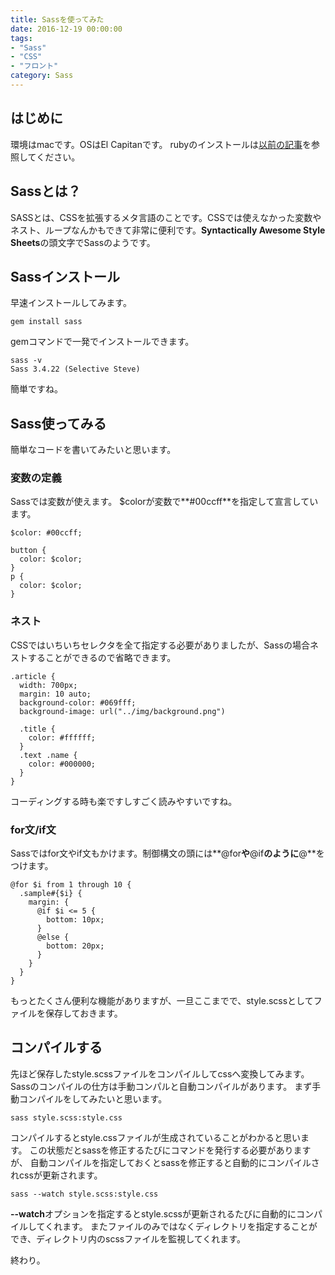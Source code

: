 ```yaml
---
title: Sassを使ってみた
date: 2016-12-19 00:00:00
tags:
- "Sass"
- "CSS"
- "フロント"
category: Sass
---
```

## はじめに
環境はmacです。OSはEl Capitanです。
rubyのインストールは[以前の記事](http://devlog.site/anyenv/anyenv/)を参照してください。
<!-- More -->

## Sassとは？
SASSとは、CSSを拡張するメタ言語のことです。CSSでは使えなかった変数やネスト、ループなんかもできて非常に便利です。**Syntactically Awesome Style Sheets**の頭文字でSassのようです。

## Sassインストール
早速インストールしてみます。

```
gem install sass
```

gemコマンドで一発でインストールできます。

```
sass -v
Sass 3.4.22 (Selective Steve)
```

簡単ですね。

## Sass使ってみる
簡単なコードを書いてみたいと思います。

### 変数の定義
Sassでは変数が使えます。
$colorが変数で**#00ccff**を指定して宣言しています。

```
$color: #00ccff;

button {
  color: $color;
}
p {
  color: $color;
}
```

### ネスト
CSSではいちいちセレクタを全て指定する必要がありましたが、Sassの場合ネストすることができるので省略できます。

```
.article {
  width: 700px;
  margin: 10 auto;
  background-color: #069fff;
  background-image: url("../img/background.png")
  
  .title {
    color: #ffffff;
  }
  .text .name {
    color: #000000;
  }
}
```

コーディングする時も楽ですしすごく読みやすいですね。

### for文/if文
Sassではfor文やif文もかけます。制御構文の頭には**@for**や**@if**のように**@**をつけます。

```
@for $i from 1 through 10 {
  .sample#{$i} {
    margin: {
      @if $i <= 5 {
        bottom: 10px;
      }
      @else {
        bottom: 20px;
      }
    }
  }
}
```

もっとたくさん便利な機能がありますが、一旦ここまでで、style.scssとしてファイルを保存しておきます。

## コンパイルする
先ほど保存したstyle.scssファイルをコンパイルしてcssへ変換してみます。
Sassのコンパイルの仕方は手動コンパルと自動コンパイルがあります。
まず手動コンパイルをしてみたいと思います。

```
sass style.scss:style.css
```

コンパイルするとstyle.cssファイルが生成されていることがわかると思います。
この状態だとsassを修正するたびにコマンドを発行する必要がありますが、
自動コンパイルを指定しておくとsassを修正すると自動的にコンパイルされcssが更新されます。

```
sass --watch style.scss:style.css
```

**--watch**オプションを指定するとstyle.scssが更新されるたびに自動的にコンパイルしてくれます。
またファイルのみではなくディレクトリを指定することができ、ディレクトリ内のscssファイルを監視してくれます。

終わり。